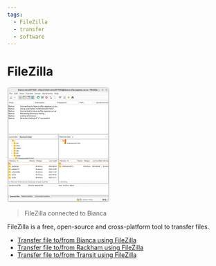 ```yaml
---
tags:
  - FileZilla
  - transfer
  - software
---
```


# FileZilla

![FileZilla connected to Bianca](./img/filezilla_login_to_bianca_236_x_266.png)

> FileZilla connected to Bianca

FileZilla is a free, open-source and cross-platform tool to transfer files.

- [Transfer file to/from Bianca using FileZilla](bianca_file_transfer_using_filezilla.md)
- [Transfer file to/from Rackham using FileZilla](rackham_file_transfer_using_filezilla.md)
- [Transfer file to/from Transit using FileZilla](transit_file_transfer_using_filezilla.md)
